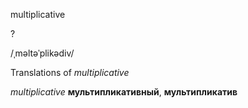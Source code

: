 multiplicative

?

/ˌməltəˈplikədiv/

Translations of _multiplicative_

_multiplicative_
**мультипликативный**, **мультипликатив**